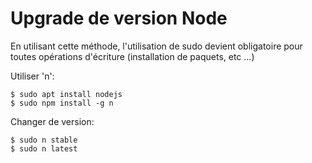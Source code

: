 # Upgrade de version Node

En utilisant cette méthode, l'utilisation de sudo devient obligatoire pour 
toutes opérations d'écriture (installation de paquets, etc ...)

Utiliser 'n':

    $ sudo apt install nodejs
    $ sudo npm install -g n
    
Changer de version:
    
    $ sudo n stable
    $ sudo n latest